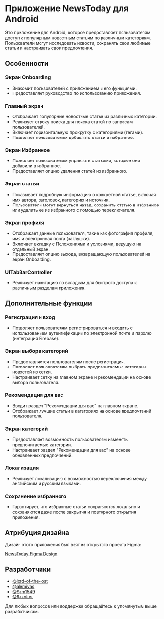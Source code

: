# Приложение NewsToday для Android

Это приложение для Android, которое предоставляет пользователям доступ к популярным новостным статьям по различным категориям. Пользователи могут исследовать новости, сохранять свои любимые статьи и настраивать свои предпочтения.

## Особенности

### Экран Onboarding

- Знакомит пользователей с приложением и его функциями.
- Предоставляет руководство по использованию приложения.

### Главный экран

- Отображает популярные новостные статьи из различных категорий.
- Реализует строку поиска для поиска статей по запросам пользователей.
- Включает горизонтальную прокрутку с категориями (тегами).
- Позволяет пользователям добавлять статьи в избранное.

### Экран Избранное

- Позволяет пользователям управлять статьями, которые они добавили в избранное.
- Предоставляет опцию удаления статей из избранного.

### Экран статьи

- Показывает подробную информацию о конкретной статье, включая имя автора, заголовок, категорию и источник.
- Пользователи могут вернуться назад, сохранить статью в избранное или удалить ее из избранного с помощью переключателя.

### Экран профиля

- Отображает данные пользователя, такие как фотография профиля, имя и электронная почта (заглушки).
- Включает вкладку с Положениями и условиями, ведущую на отдельный экран.
- Предоставляет опцию выхода, возвращающую пользователей на экран Onboarding.

### UITabBarController

- Реализует навигацию по вкладкам для быстрого доступа к различным разделам приложения.

## Дополнительные функции

### Регистрация и вход

- Позволяет пользователям регистрироваться и входить с использованием аутентификации по электронной почте и паролю (интеграция Firebase).

### Экран выбора категорий

- Предоставляется пользователям после регистрации.
- Позволяет пользователям выбрать предпочитаемые категории новостей из сетки.
- Настраивает сетку на главном экране и рекомендации на основе выбора пользователя.

### Рекомендации для вас

- Вводит раздел "Рекомендации для вас" на главном экране.
- Отображает лучшие статьи в категориях на основе предпочтений пользователя.

### Экран категорий

- Предоставляет возможность пользователям изменять предпочитаемые категории.
- Настраивает раздел "Рекомендации для вас" на основе обновленных предпочтений.

### Локализация

- Реализует локализацию с возможностью переключения между английским и русским языками.

### Сохранение избранного

- Гарантирует, что избранные статьи сохраняются локально и сохраняются даже после закрытия и повторного открытия приложения.

## Атрибуция дизайна

Дизайн этого приложения был взят из открытого проекта Figma:

[NewsToday Figma Design](https://www.figma.com/file/1RuiQp6e7KzxUkQrT0BlSy/Challenge-%E2%84%962-%22NewsToDay-App%22?type=design&node-id=0-1&mode=design)

## Разработчики

- [@lord-of-the-lost](https://github.com/lord-of-the-lost)
- [@alemivas](https://github.com/alemivas)
- [@Sam1549](https://github.com/Sam1549)
- [@Razviter](https://github.com/Razviter)

Для любых вопросов или поддержки обращайтесь к упомянутым выше разработчикам.
